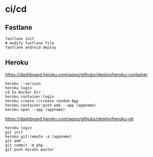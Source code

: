 # ci/cd


## Fastlane

```shell
fastlane init
# modify fastlane file
fastlane android deploy
```

## Heroku

https://dashboard.heroku.com/apps/githubx/deploy/heroku-container

```shell
heroku --version
heroku login
cd to Docker Dir
heroku container:login
heroku create //create random App
heroku container:push web --app (appname)
heroku open --app (appname)
```

https://dashboard.heroku.com/apps/githubx/deploy/heroku-git

```shell
heroku login
git init
heroku git:remote -a (appname)
git add .
git commit -m php
git push heroku master
```